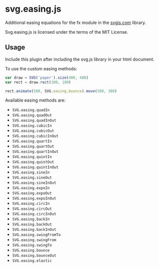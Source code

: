 # svg.easing.js

Additional easing equations for the fx module in the [svgjs.com](http://svgjs.com) library.

Svg.easing.js is licensed under the terms of the MIT License.

## Usage
Include this plugin after including the svg.js library in your html document.

To use the custom easing methods:

```javascript
var draw = SVG('paper').size(400, 400)
var rect = draw.rect(100, 100)

rect.animate(500, SVG.easing.bounce).move(300, 300)
```

Available easing methods are:
- `SVG.easing.quadIn`
- `SVG.easing.quadOut`
- `SVG.easing.quadInOut`
- `SVG.easing.cubicIn`
- `SVG.easing.cubicOut`
- `SVG.easing.cubicInOut`
- `SVG.easing.quartIn`
- `SVG.easing.quartOut`
- `SVG.easing.quartInOut`
- `SVG.easing.quintIn`
- `SVG.easing.quintOut`
- `SVG.easing.quintInOut`
- `SVG.easing.sineIn`
- `SVG.easing.sineOut`
- `SVG.easing.sineInOut`
- `SVG.easing.expoIn`
- `SVG.easing.expoOut`
- `SVG.easing.expoInOut`
- `SVG.easing.circIn`
- `SVG.easing.circOut`
- `SVG.easing.circInOut`
- `SVG.easing.backIn`
- `SVG.easing.backOut`
- `SVG.easing.backInOut`
- `SVG.easing.swingFromTo`
- `SVG.easing.swingFrom`
- `SVG.easing.swingTo`
- `SVG.easing.bounce`
- `SVG.easing.bounceOut`
- `SVG.easing.elastic`

